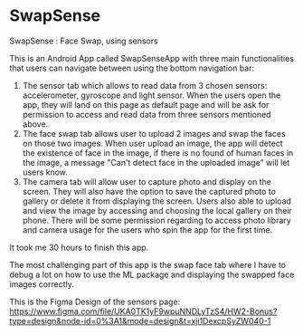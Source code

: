 # SwapSense
SwapSense : Face Swap, using sensors

This is an Android App called SwapSenseApp with three main functionalities that users can navigate
between using the bottom navigation bar:
1) The sensor tab which allows to read data from 3 chosen sensors: accelerometer, gyroscope and light
sensor. When the users open the app, they will land on this page as default page and will be ask for
permission to access and read data from three sensors mentioned above.
2) The face swap tab allows user to upload 2 images and swap the faces on those two images. When
user upload an image, the app will detect the existence of face in the image, if there is no found
of human faces in the image, a message "Can't detect face in the uploaded image" will let users know.
3) The camera tab will allow user to capture photo and display on the screen. They will also have
the option to save the captured photo to gallery or delete it from displaying the screen. Users also
able to upload and view the image by accessing and choosing the local gallery on their phone. There
will be some permission regarding to access photo library and camera usage for the users who spin the app
for the first time.

It took me 30 hours to finish this app.

The most challenging part of this app is the swap face tab where I have to debug a lot on how to use
the ML package and displaying the swapped face images correctly.

This is the Figma Design of the sensors page: 
https://www.figma.com/file/UKA0TK1yF9wpuNNDLyTzS4/HW2-Bonus?type=design&node-id=0%3A1&mode=design&t=xji1DexcpSyZW040-1